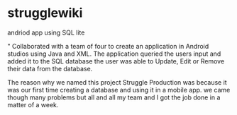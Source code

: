 # strugglewiki
andriod app using SQL lite

"	Collaborated with a team of four to create an application in Android studios using Java and XML. 
The application queried the users input and added it to the SQL database the user was able to Update, Edit or Remove their data 
from the database.


The reason why we named this project Struggle Production was because it was our first time creating a database and
using it in a mobile app. we came though many problems but all and all my team and I got the job done in a matter of a week.
